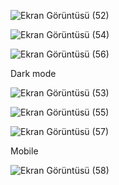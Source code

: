 ![Ekran Görüntüsü (52)](https://github.com/zrlsena/BioTech-Website/assets/96860750/a70cea98-3ac2-44ae-bc38-e1311e5ed6b5)

![Ekran Görüntüsü (54)](https://github.com/zrlsena/BioTech-Website/assets/96860750/5219014e-61f2-4db5-8401-86429d829737)

![Ekran Görüntüsü (56)](https://github.com/zrlsena/BioTech-Website/assets/96860750/c3865890-a410-43e6-9dde-9ea4474b6532)

Dark mode

![Ekran Görüntüsü (53)](https://github.com/zrlsena/BioTech-Website/assets/96860750/75b55795-3aa3-4142-9807-e9f62474a067)

![Ekran Görüntüsü (55)](https://github.com/zrlsena/BioTech-Website/assets/96860750/c4a72564-b569-498c-a992-db8db49e298f)

![Ekran Görüntüsü (57)](https://github.com/zrlsena/BioTech-Website/assets/96860750/3856ec4e-87bc-45da-b7cf-539c46f9478a)

Mobile 

![Ekran Görüntüsü (58)](https://github.com/zrlsena/BioTech-Website/assets/96860750/02d4fb73-fd7b-418b-995d-279bc8610fc0)
